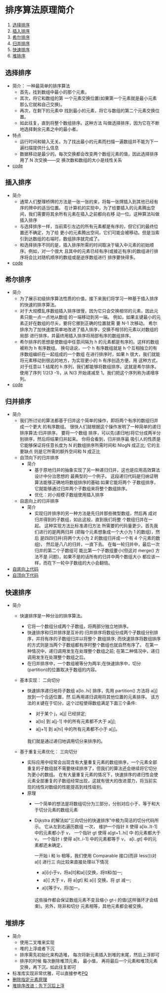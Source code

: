# 排序算法原理简介

1. [选择排序](#选择排序)
2. [插入排序](#插入排序)
3. [希尔排序](#希尔排序)
4. [归并排序](#归并排序)
5. [快速排序](#快速排序)
6. [堆排序](#堆排序)

## 选择排序
- 简介： 一种最简单的排序算法
  - 首先，找到数组中最小的那个元素，
  - 其次，将它和数组的第 一个元素交换位置(如果第一个元素就是最小元素那么它就和自己交换)。
  - 再次，在剩下的元素中 找到最小的元素，将它与数组的第二个元素交换位置。
  - 如此往复，直到将整个数组排序。这种方法 叫做选择排序，因为它在不断地选择剩余元素之中的最小者。
- 特点
  - 运行时间和输入无关。为了找出最小的元素而扫描一遍数组并不能为下一遍扫描提供什么信息
  - 数据移动是最少的。每次交换都会改变两个数组元素的值，因此选择排序用了 N 次交换——交 换次数和数组的大小是线性关系
- [code](sort.go#L36)
## 插入排序
- 简介
  - 通常人们整理桥牌的方法是一张一张的来，将每一张牌插入到其他已经有序的牌中的适当位置。 在计算机的实现中，为了给要插入的元素腾出空间，我们需要将其余所有元素在插入之前都向右移 动一位。这种算法叫做插入排序
  - 与选择排序一样，当前索引左边的所有元素都是有序的，但它们的最终位置还不确定，为了给 更小的元素腾出空间，它们可能会被移动。但是当索引到达数组的右端时，数组排序就完成了。
  - 和选择排序不同的是，插入排序所需的时间取决于输入中元素的初始顺序。例如，对一个很大 且其中的元素已经有序(或接近有序)的数组进行排序将会比对随机顺序的数组或是逆序数组进行 排序要快得多。
- [code](sort.go#L57)
## 希尔排序
- 简介
  - 为了展示初级排序算法性质的价值，接下来我们将学习一种基于插入排序的快速的排序算法。
  - 对于大规模乱序数组插入排序很慢，因为它只会交换相邻的元素，因此元素只能一点一点地从数组 的一端移动到另一端。
    例如，如果主键最小的元素正好在数组的尽头，要将它挪到正确的位置就需 要 N-1 次移动。
    希尔排序为了加快速度简单地改进了插入排序，交换不相邻的元素以对数组的局部 进行排序，并最终用插入排序将局部有序的数组排序。
  - 希尔排序的思想是使数组中任意间隔为 h 的元素都是有序的。这样的数组被称为 h 有序数组。
   换句话说，一个 h 有序数组就是 h 个互相独立的有序数组编织在一起组成的一个数组
   在进行排序时，如果 h 很大，我们就能将元素移动到很远的地方，为实现更小的 h 有序创造方便。用
   这种方式，对于任意以 1 结尾的 h 序列，我们都能够将数组排序。这就是希尔排序。
   使用了序列 1/2(3 -1)，从 N/3 开始递减至 1。我们把这个序列称为递增序列。
- [code](sort.go#L80)
## 归并排序
- 简介
  - 我们所讨论的算法都基于归并这个简单的操作，即将两个有序的数组归并成一个更大 的有序数组。
    很快人们就根据这个操作发明了一种简单的递归排序算法:归并排序。
    要将一个数组 排序，可以先(递归地)将它分成两半分别排序，然后将结果归并起来。
    你将会看到，归并排序最 吸引人的性质是它能够保证将任意长度为 N 的数组排序所需时间和 NlogN 成正比;
    它的主要缺点 则是它所需的额外空间和 N 成正比
  - 自顶向下的归并排序
    - 简介
      - 基于原地归并的抽象实现了另一种递归归并，这也是应用高效算法设计中分治思想的 最典型的一个例子。
        这段递归代码是归纳证明算法能够正确地将数组排序的基础:如果它能将两个 子数组排序，它就能够通过归并两个子数组来将整个数组排序。
      - 优化：对小规模子数组使用插入排序
  - 自底向上的归并排序 
    - 简介
      - 实现归并排序的另一种方法是先归并那些微型数组，然后再 成对归并得到的子数组，如此这般，直到我们将整 个数组归并在一起。
        这种实现方法比标准递归方法 所需要的代码量更少。首先我们进行的是两两归并
        (把每个元素想象成一个大小为 1 的数组)，然后 是四四归并(将两个大小为 2 的数组归并成一个有 4 个元素的数组)，
        然后是八八的归并，一直下去。 
        在每一轮归并中，最后一次归并的第二个子数组可 能比第一个子数组要小(但这对 merge() 方法不是 问题)，如果不是的话所有的归并中两个数组大小 都应该一样，而在下一轮中子数组的大小会翻倍。
- [自底向上代码](sort.go#L124)
- [自顶向下代码](sort.go#L146)
## 快速排序
- 简介
  - 快速排序是一种分治的排序算法。
    - 它将一个数组分成两个子数组，将两部分独立地排序。
    - 快速排序和归并排序是互补的:归并排序将数组分成两个子数组分别排序，并将有序的子数组归并以将整个 数组排序;
      而快速排序将数组排序的方式则是当两个子数组都有序时整个数组也就自然有序了。
      在第一种情况中，递归调用发生在处理整个数组之前;
      在第二种情况中，递归调用发生在处理整个数组之后。 
    - 在归并排序中，一个数组被等分为两半;在快速排序中，切分(partition)的位置取决于数组的内容。
  - 基本实现： 二向切分
    - 快速排序递归地将子数组 a[lo..hi] 排序，先用 partition() 方法将 a[j] 放到一个合适位置，然
      后再用递归调用将其他位置的元素排序。
      该方法的关键在于切分，这个过程使得数组满足下面三个条件:
      -  对于某个 j，a[j] 已经排定;
      -  a[lo] 到 a[j-1] 中的所有元素都不大于 a[j];
      -  a[j+1] 到 a[hi] 中的所有元素都不小于 a[j]。
      
      我们就是通过递归地调用切分来排序的。
    
  - 基于重复元素优化： 三向切分
    - 实际应用中经常会出现含有大量重复元素的数组排序，一个元素全部重复的子数组就不需要继续排序了，但我们的算法还会继续将它切分 为更小的数组。
      在有大量重复元素的情况下，快速排序的递归性会使元素全部重复的子数组经常出现，这就有很大的改进潜力，将当前实现的线性对数级的性能提高到线性级别。
    - 原理
      - 一个简单的想法是将数组切分为三部分，分别对应小于、等于和大于切分元素的数组元素
      - Dijkstra 的解法如“三向切分的快速排序”中极为简洁的切分代码所示。
        它从左到右遍历数组 一次，
        维护一个指针 lt 使得 a[lo..lt-1] 中的元素都小于 v，
        一个指针 gt 使得 a[gt+1..hi] 中 的元素都大于 v，
        一个指针 i 使得 a[lt..i-1] 中的元素都等于 v，
        a[i..gt] 中的元素都还未确定， 

        一开始 i 和 lo 相等，我们使用 Comparable 接口(而非 less())对 a[i] 进行三 向比较来直接处理以下情况
        - a[i]小于v，将a[lt]和a[i]交换，将lt和i加一;
        -  a[i] 大于 v，将 a[gt] 和 a[i] 交换，将 gt 减一;
        - a[i]等于v，将i加一。
        
        这些操作都会保证数组元素不变且缩小 gt-i 的值(这样循环才会结束)。另外，除非和切分
        元素相等，其他元素都会被交换。
## 堆排序
- 简介
  - 使用二叉堆来实现
  - 堆的上浮或者下沉
  - 排序需先初始化来构造堆， 每次将新元素插入到堆的末尾，然后上浮即可
  - 排序的时候 每次删除堆顶元素， 最小值， 再将最后一个元素和堆顶元素交换，再下沉，如此往复即可
- 标准库实现非常优雅，可以直接参考[PQ](https://golang.org/pkg/container/heap/)
- [删除指定元素原理](http://www.mathcs.emory.edu/~cheung/Courses/171/Syllabus/9-BinTree/heap-delete.html)
- [堆排序改进：先下沉后上浮](https://zhuanlan.zhihu.com/p/28593993)    